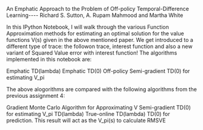 An Emphatic Approach to the Problem of Off-policy Temporal-Difference Learning---- Richard S. Sutton, A. Rupam Mahmood and Martha White

In this IPython Notebook, I will walk through the various Function Approximation methods for estimating an optimal solution for the value functions V(s) given in the above mentioned paper. We get introduced to a different type of trace: the followon trace, interest function and also a new variant of Squared Value error with interest function!
The algorithms implemented in this notebook are:

Emphatic TD(lambda)
Emphatic TD(0)
Off-policy Semi-gradient TD(0) for estimating V_pi

The above alogorithms are compared with the following algorithms from the previous assignment 4:

Gradient Monte Carlo Algorithm for Approximating V
Semi-gradient TD(0) for estimating V_pi
TD(lambda)
True-online TD(lambda)
TD(0) for prediction. This result will act as the V_pi(s) to calculate RMSVE
